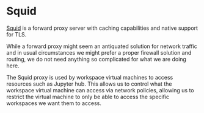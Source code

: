 # Squid
[Squid](https://www.squid-cache.org/) is a forward proxy server with caching capabilities and native support for TLS. 

While a forward proxy might seem an antiquated solution for network traffic and in usual circumstances we might prefer a proper firewall solution and routing, we do not need anything so complicated for what we are doing here.

The Squid proxy is used by workspace virtual machines to access resources such as Jupyter hub. This allows us to control what the workspace virtual machine can access via network policies, allowing us to restrict the virtual machine to only be able to access the specific workspaces we want them to access.